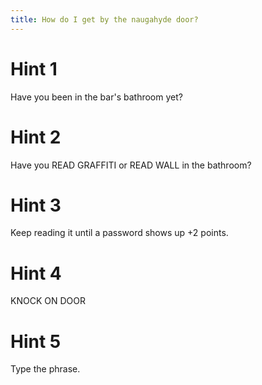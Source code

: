 ```yaml
---
title: How do I get by the naugahyde door?
---
```

# Hint 1
Have you been in the bar's bathroom yet?

# Hint 2
Have you READ GRAFFITI or READ WALL in the bathroom?

# Hint 3
Keep reading it until a password shows up  +2 points.

# Hint 4
KNOCK ON DOOR

# Hint 5
Type the phrase.

